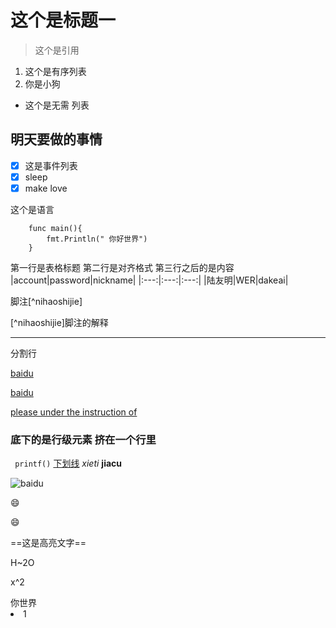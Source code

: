 # 这个是标题一
> 这个是引用
1. 这个是有序列表
2. 你是小狗
- 这个是无需 列表
## 明天要做的事情
- [x] 这是事件列表
- [x] sleep
- [x] make love

这个是语言 
``` golang
    func main(){
        fmt.Println(" 你好世界")
    }
```
第一行是表格标题 第二行是对齐格式 第三行之后的是内容
|account|password|nickname|
|:---:|:---:|:---:|
|陆友明|WER|dakeai|

脚注[^nihaoshijie]

[^nihaoshijie]脚注的解释

---
分割行

[baidu](baidu.com)

[baidu][x]

[x]:baidu.com"njn"

[please under the instruction of](#这个是标题一)

### 底下的是行级元素 挤在一个行里
`` printf()``  <u>下划线</u>
*xieti* **jiacu** 

![baidu](https://i0.hdslb.com/bfs/archive/196216ca4e1958c66c8c58de9acb68581cd78de8.jpg@672w_378h_1c.webp)

:smile:

:smile:

==这是高亮文字==

H~2O

x^2

<div>你世界</div>
<li>1</li>
